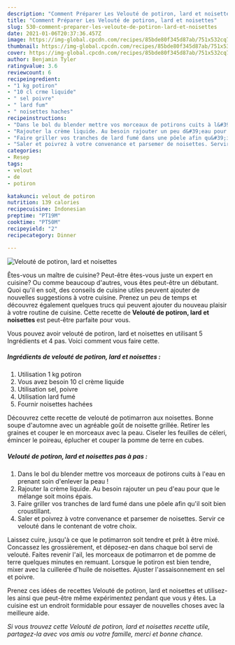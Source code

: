 ```yaml
---
description: "Comment Préparer Les Velouté de potiron, lard et noisettes"
title: "Comment Préparer Les Velouté de potiron, lard et noisettes"
slug: 530-comment-preparer-les-veloute-de-potiron-lard-et-noisettes
date: 2021-01-06T20:37:36.457Z
image: https://img-global.cpcdn.com/recipes/85bde80f345d87ab/751x532cq70/veloute-de-potiron-lard-et-noisettes-photo-principale-de-la-recette.jpg
thumbnail: https://img-global.cpcdn.com/recipes/85bde80f345d87ab/751x532cq70/veloute-de-potiron-lard-et-noisettes-photo-principale-de-la-recette.jpg
cover: https://img-global.cpcdn.com/recipes/85bde80f345d87ab/751x532cq70/veloute-de-potiron-lard-et-noisettes-photo-principale-de-la-recette.jpg
author: Benjamin Tyler
ratingvalue: 3.6
reviewcount: 6
recipeingredient:
- "1 kg potiron"
- "10 cl crme liquide"
- " sel poivre"
- " lard fum"
- " noisettes haches"
recipeinstructions:
- "Dans le bol du blender mettre vos morceaux de potirons cuits à l&#39;eau en prenant soin d&#39;enlever la peau !"
- "Rajouter la crème liquide. Au besoin rajouter un peu d&#39;eau pour que le mélange soit moins épais."
- "Faire griller vos tranches de lard fumé dans une pôele afin qu&#39;il soit bien croustillant."
- "Saler et poivrez à votre convenance et parsemer de noisettes. Servir ce velouté dans le contenant de votre choix."
categories:
- Resep
tags:
- velout
- de
- potiron

katakunci: velout de potiron 
nutrition: 139 calories
recipecuisine: Indonesian
preptime: "PT19M"
cooktime: "PT50M"
recipeyield: "2"
recipecategory: Dinner

---
```



![Velouté de potiron, lard et noisettes](https://img-global.cpcdn.com/recipes/85bde80f345d87ab/751x532cq70/veloute-de-potiron-lard-et-noisettes-photo-principale-de-la-recette.jpg)

Êtes-vous un maître de cuisine? Peut-être êtes-vous juste un expert en cuisine? Ou comme beaucoup d'autres, vous êtes peut-être un débutant. Quoi qu'il en soit, des conseils de cuisine utiles peuvent ajouter de nouvelles suggestions à votre cuisine. Prenez un peu de temps et découvrez également quelques trucs qui peuvent ajouter du nouveau plaisir à votre routine de cuisine. Cette recette de <strong> Velouté de potiron, lard et noisettes </strong> est peut-être parfaite pour vous.

<!--inarticleads1-->

Vous pouvez avoir velouté de potiron, lard et noisettes en utilisant 5 Ingrédients et 4 pas. Voici comment vous faire cette.

##### Ingrédients de velouté de potiron, lard et noisettes :

1. Utilisation 1 kg potiron
1. Vous avez besoin 10 cl crème liquide
1. Utilisation  sel, poivre
1. Utilisation  lard fumé
1. Fournir  noisettes hachées


Découvrez cette recette de velouté de potimarron aux noisettes. Bonne soupe d&#39;automne avec un agréable goût de noisette grillée. Retirer les graines et couper le en morceaux avec la peau. Ciseler les feuilles de céleri, émincer le poireau, éplucher et couper la pomme de terre en cubes. 

<!--inarticleads2-->

##### Velouté de potiron, lard et noisettes pas à pas :

1. Dans le bol du blender mettre vos morceaux de potirons cuits à l&#39;eau en prenant soin d&#39;enlever la peau !
1. Rajouter la crème liquide. Au besoin rajouter un peu d&#39;eau pour que le mélange soit moins épais.
1. Faire griller vos tranches de lard fumé dans une pôele afin qu&#39;il soit bien croustillant.
1. Saler et poivrez à votre convenance et parsemer de noisettes. Servir ce velouté dans le contenant de votre choix.


Laissez cuire, jusqu&#39;à ce que le potimarron soit tendre et prêt à être mixé. Concassez les grossièrement, et déposez-en dans chaque bol servi de velouté. Faites revenir l&#39;ail, les morceaux de potimarron et de pomme de terre quelques minutes en remuant. Lorsque le potiron est bien tendre, mixer avec la cuillerée d&#39;huile de noisettes. Ajuster l&#39;assaisonnement en sel et poivre. 

<!--inarticleads1-->

<p>
Prenez ces idées de recettes Velouté de potiron, lard et noisettes et utilisez-les ainsi que peut-être même expérimentez pendant que vous y êtes. La cuisine est un endroit formidable pour essayer de nouvelles choses avec la meilleure aide.
</p>

<p>
<i>Si vous trouvez cette Velouté de potiron, lard et noisettes recette utile, partagez-la avec vos amis ou votre famille, merci et bonne chance.</i>
</p>
